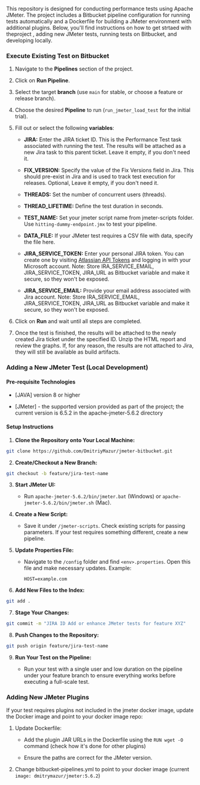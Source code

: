 This repository is designed for conducting performance tests using Apache JMeter. The project includes a Bitbucket pipeline configuration for running tests automatically and a Dockerfile for building a JMeter environment with additional plugins. Below, you'll find instructions on how to get strtaed with theproject , adding new JMeter tests, running tests on Bitbucket, and developing locally.

### Execute Existing Test on Bitbucket

1. Navigate to the **Pipelines** section of the project.

2. Click on **Run Pipeline**.

3. Select the target **branch** (use `main` for stable, or choose a feature or release branch).

4. Choose the desired **Pipeline** to run (`run_jmeter_load_test` for the initial trial).

5. Fill out or select the following **variables**:

   - **JIRA:** Enter the JIRA ticket ID. This is the Performance Test task associated with running the test. The results will be attached as a new Jira task to this parent ticket. Leave it empty, if you don't need it.
   
   - **FIX_VERSION:** Specify the value of the Fix Versions field in Jira. This should pre-exist in Jira and is used to track test execution for releases. Optional, Leave it empty, if you don't need it.
   
   - **THREADS:** Set the number of concurrent users (threads).
   
   - **THREAD_LIFETIME:** Define the test duration in seconds.

   - **TEST_NAME:** Set your jmeter script name from jmeter-scripts folder. Use `hitting-dummy-endpoint.jmx` to test your pipeline.
   
   - **DATA_FILE:** If your JMeter test requires a CSV file with data, specify the file here.
   
   - **JIRA_SERVICE_TOKEN:** Enter your personal JIRA token. You can create one by visiting [Atlassian API Tokens](https://id.atlassian.com/manage-profile/security/api-tokens) and logging in with your Microsoft account. Note: Store IRA_SERVICE_EMAIL, JIRA_SERVICE_TOKEN, JIRA_URL as Bitbucket variable and make it secure, so they won't be exposed.
   
   - **JIRA_SERVICE_EMAIL:** Provide your email address associated with Jira account.
   Note: Store IRA_SERVICE_EMAIL, JIRA_SERVICE_TOKEN, JIRA_URL as Bitbucket variable and make it secure, so they won't be exposed.

6. Click on **Run** and wait until all steps are completed.

7. Once the test is finished, the results will be attached to the newly created Jira ticket under the specified ID. Unzip the HTML report and review the graphs. If, for any reason, the results are not attached to Jira, they will still be available as build artifacts.

### Adding a New JMeter Test (Local Development)

#### Pre-requisite Technologies

- [JAVA] version 8 or higher

- [JMeter] - the supported version provided as part of the project; the current version is 6.5.2 in the apache-jmeter-5.6.2 directory

#### Setup Instructions

1. **Clone the Repository onto Your Local Machine:**

```bash
git clone https://github.com/DmitriyMazur/jmeter-bitbucket.git
```

2. **Create/Checkout a New Branch:**

```bash
git checkout -b feature/jira-test-name
```

   
3. **Start JMeter UI:**
   
   - Run `apache-jmeter-5.6.2/bin/jmeter.bat` (Windows) or `apache-jmeter-5.6.2/bin/jmeter.sh` (Mac).

4. **Create a New Script:**
   
   - Save it under `/jmeter-scripts`. Check existing scripts for passing parameters. If your test requires something different, create a new pipeline.

5. **Update Properties File:**
   
   - Navigate to the `/config` folder and find `<env>.properties`. Open this file and make necessary updates. Example:
   
     ```properties
     HOST=example.com
     ```

6. **Add New Files to the Index:**

```bash
git add .
```

7. **Stage Your Changes:**

```bash
git commit -m "JIRA ID Add or enhance JMeter tests for feature XYZ"
```

8. **Push Changes to the Repository:**

```bash
git push origin feature/jira-test-name
```

9. **Run Your Test on the Pipeline:**

   - Run your test with a single user and low duration on the pipeline under your feature branch to ensure everything works before executing a full-scale test.


### Adding New JMeter Plugins

If your test requires plugins not included in the jmeter docker image, update the Docker image and point to your docker image repo:

1. Update Dockerfile:
   
   - Add the plugin JAR URLs in the Dockerfile using the `RUN wget -O` command (check how it's done for other plugins)
   
   - Ensure the paths are correct for the JMeter version.
   
2. Change bitbucket-pipelines.yml to point to your docker image (current `image: dmitrymazur/jmeter:5.6.2`)








